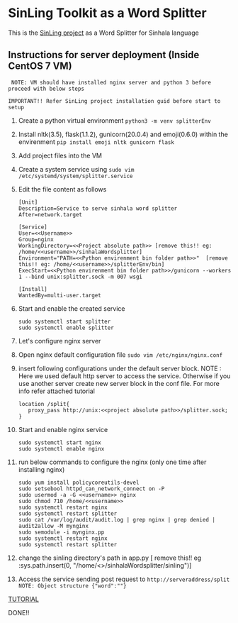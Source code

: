 # SinLing Toolkit as a Word Splitter

This is the [SinLing project](https://github.com/ysenarath/sinling) as a Word Splitter for Sinhala language

## Instructions for server deployment (Inside CentOS 7 VM)

``` NOTE: VM should have installed nginx server and python 3 before proceed with below steps```

``IMPORTANT!! Refer SinLing project installation guid before start to setup``

1. Create a python virtual environment `python3 -m venv splitterEnv`
2. Install nltk(3.5), flask(1.1.2), gunicorn(20.0.4) and emoji(0.6.0) within the envirenment `pip install emoji nltk gunicorn flask`
3. Add project files into the VM
4. Create a system service using `sudo vim /etc/systemd/system/splitter.service`
5. Edit the file content as follows

    ```
    [Unit]
    Description=Service to serve sinhala word splitter
    After=network.target
    
    [Service]
    User=<<Username>>
    Group=nginx
    WorkingDirectory=<<Project absolute path>> [remove this!! eg: /home/<<username>>/sinhalaWordsplitter]
    Environment="PATH=<<Python envirenment bin folder path>>"  [remove this!! eg: /home/<<username>>/splitterEnv/bin]
    ExecStart=<<Python envirenment bin folder path>>/gunicorn --workers 1 --bind unix:splitter.sock -m 007 wsgi
    
    [Install]
    WantedBy=multi-user.target
    ```

6. Start and enable the created service

    ```
   sudo systemctl start splitter
   sudo systemctl enable splitter
    ```

7. Let's configure nginx server
8. Open nginx default configuration file `sudo vim /etc/nginx/nginx.conf`
9. insert following configurations under the default server block. NOTE : Here we used default http server to access the service. Otherwise if you use another server create new server block in the conf file. For more info refer attached tutorial

    ```
    location /split{
       proxy_pass http://unix:<<project absolute path>>/splitter.sock;
    }
    ```

10. Start and enable nginx service

    ```
    sudo systemctl start nginx
    sudo systemctl enable nginx
    ```
    
11. run below commands to configure the nginx (only one time after installing nginx)
    ```
    sudo yum install policycoreutils-devel
    sudo setsebool httpd_can_network_connect on -P
    sudo usermod -a -G <<username>> nginx
    sudo chmod 710 /home/<<username>>
    sudo systemctl restart nginx
    sudo systemctl restart splitter
    sudo cat /var/log/audit/audit.log | grep nginx | grep denied | audit2allow -M mynginx
    sudo semodule -i mynginx.pp
    sudo systemctl restart nginx
    sudo systemctl restart splitter
    ```
12. change the sinling directory's path in app.py [ remove this!!  eg :sys.path.insert(0, "/home/<<username>>/sinhalaWordsplitter/sinling")]
13. Access the service sending post request to `http://serveraddress/split`
`NOTE: Object structure {"word":""}`

[TUTORIAL](https://www.digitalocean.com/community/tutorials/how-to-serve-flask-applications-with-gunicorn-and-nginx-on-centos-7)

DONE!!
